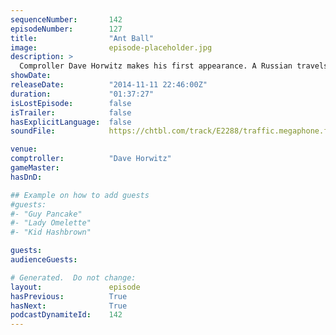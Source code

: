 ```yaml
---
sequenceNumber:       142
episodeNumber:        127
title:                "Ant Ball"
image:                episode-placeholder.jpg
description: >
  Comproller Dave Horwitz makes his first appearance. A Russian travels the world to ask Dan one question, and Spencer devises a way to get off of an island if stranded.
showDate:             
releaseDate:          "2014-11-11 22:46:00Z"
duration:             "01:37:27"
isLostEpisode:        false
isTrailer:            false
hasExplicitLanguage:  false
soundFile:            https://chtbl.com/track/E2288/traffic.megaphone.fm/STA6471051966.mp3

venue:                
comptroller:          "Dave Horwitz"
gameMaster:           
hasDnD:               

## Example on how to add guests
#guests:
#- "Guy Pancake"
#- "Lady Omelette"
#- "Kid Hashbrown"

guests:
audienceGuests:

# Generated.  Do not change:
layout:               episode
hasPrevious:          True
hasNext:              True
podcastDynamiteId:    142
---
```

